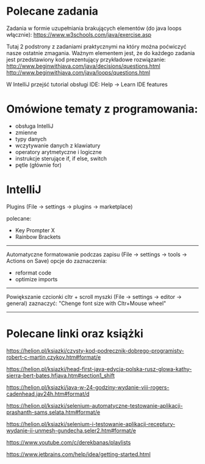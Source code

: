 # Polecane zadania
Zadania w formie uzupełniania brakujących elementów (do java loops włącznie):
https://www.w3schools.com/java/exercise.asp

Tutaj 2 podstrony z zadaniami praktycznymi na który można poćwiczyć nasze ostatnie zmagania. Ważnym elementem jest, że do każdego zadania jest przedstawiony kod prezentujący przykładowe rozwiązanie:
http://www.beginwithjava.com/java/decisions/questions.html
http://www.beginwithjava.com/java/loops/questions.html

W IntelliJ przejść tutorial obsługi IDE:
Help -> Learn IDE features

# Omówione tematy z programowania:
- obsługa IntelliJ
- zmienne
- typy danych
- wczytywanie danych z klawiatury
- operatory arytmetyczne i logiczne
- instrukcje sterujące if, if else, switch
- pętle (głównie for)

# IntelliJ

Plugins (File -> settings -> plugins -> marketplace)

polecane:
- Key Prompter X
- Rainbow Brackets


---

Automatyczne formatowanie podczas zapisu
(File -> settings -> tools -> Actions on Save)
opcje do zaznaczenia:
- reformat code
- optimize imports


---
Powiększanie czcionki cltr + scroll myszki
(File -> settings -> editor -> general)
zaznaczyć: "Chenge font size with Cltr+Mouse wheel"

---

# Polecane linki oraz książki

https://helion.pl/ksiazki/czysty-kod-podrecznik-dobrego-programisty-robert-c-martin,czykov.htm#format/e

https://helion.pl/ksiazki/head-first-java-edycja-polska-rusz-glowa-kathy-sierra-bert-bates,hfjava.htm#section1_shift

https://helion.pl/ksiazki/java-w-24-godziny-wydanie-viii-rogers-cadenhead,jav24h.htm#format/d

https://helion.pl/ksiazki/selenium-automatyczne-testowanie-aplikacji-prashanth-sams,selata.htm#format/e

https://helion.pl/ksiazki/selenium-i-testowanie-aplikacji-receptury-wydanie-ii-unmesh-gundecha,seler2.htm#format/e

https://www.youtube.com/c/derekbanas/playlists

https://www.jetbrains.com/help/idea/getting-started.html

